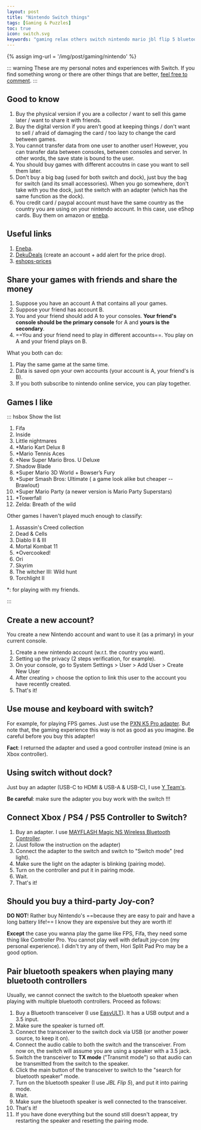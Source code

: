 ```yaml
---
layout: post
title: "Nintendo Switch things"
tags: [Gaming & Puzzles]
toc: true
icon: switch.svg
keywords: "gaming relax others switch nintendo mario jbl flip 5 bluetooth speaker connection controllers transmitter receiver joy-con xbox ps ps4 ps5"
---
```


{% assign img-url = '/img/post/gaming/nintendo' %}

::: warning
These are my personal notes and experiences with Switch. If you find something wrong or there are other things that are better, [feel free to comment](https://github.com/dinhanhthi/dinhanhthi.com/discussions).
:::

## Good to know

1. Buy the physical version if you are a collector / want to sell this game later / want to share it with friends.
2. Buy the digital version if you aren't good at keeping things / don't want to sell / afraid of damaging the card / too lazy to change the card between games.
3. You cannot transfer data from one user to another user! However, you can transfer data between consoles, between consoles and server. In other words, the save state is bound to the user.
4. You should buy games with different accoutns in case you want to sell them later.
5. Don't buy a big bag (used for both switch and dock), just buy the bag for switch (and its small accessories). When you go somewhere, don't take with you the dock, just the switch with an adapter (which has the same function as the dock).
6. You credit card / paypal account must have the same country as the country you are using on your nintendo account. In this case, use eShop cards. Buy them on amazon or [eneba](https://www.eneba.com/).

## Useful links

1. [Eneba](https://www.eneba.com/fr/store?page=1&platforms[]=NINTENDO&regions[]=united_states&types[]=giftcard).
2. [DekuDeals](https://www.dekudeals.com/) (create an account + add alert for the price drop).
3. [eshops-prices](https://eshop-prices.com/)

## Share your games with friends and share the money

1. Suppose you have an account A that contains all your games.
2. Suppose your friend has account B.
3. You and your friend should add A to your consoles. **Your friend's console should be the primary console** for A and **yours is the secondary**.
4. ==You and your friend need to play in different accounts==. You play on A and your friend plays on B.

What you both can do:

1. Play the same game at the same time.
2. Data is saved opn your own accounts (your account is A, your friend's is B).
3. If you both subscribe to nintendo online service, you can play together.

## Games I like

::: hsbox Show the list

1. Fifa
2. Inside
3. Little nightmares
4. *Mario Kart Delux 8
5. *Mario Tennis Aces
6. *New Super Mario Bros. U Deluxe
7. Shadow Blade
8. *Super Mario 3D World + Bowser’s Fury
9. *Super Smash Bros: Ultimate ( a game look alike but cheaper -- Brawlout)
10. *Super Mario Party (a newer version is Mario Party Superstars)
11. *Towerfall
12. Zelda: Breath of the wild

Other games I haven't played much enough to classify:

1. Assassin's Creed collection
2. Dead & Cells
3. Diablo II & III
4. Mortal Kombat 11
5. *Overcooked!
6. Ori
7. Skyrim
8. The witcher III: Wild hunt
9. Torchlight II

*: for playing with my friends.

:::

## Create a new account?

You create a new Nintendo account and want to use it (as a primary) in your current console.

1. Create a new nintendo account (w.r.t. the country you want).
2. Setting up the privacy (2 steps verification, for example).
3. On your console, go to System Settings > User > Add User > Create New User
4. After creating > choose the option to link this user to the account you have recently created.
5. That's it!

## Use mouse and keyboard with switch?

For example, for playing FPS games. Just use the [PXN K5 Pro adapter](https://www.amazon.fr/gp/product/B08P5L24HZ). But note that, the gaming experience this way is not as good as you imagine. Be careful before you buy this adapter!

**Fact**: I returned the adapter and used a good controller instead (mine is an Xbox controller).

## Using switch without dock?

Just buy an adapter (USB-C to HDMI & USB-A & USB-C), I use [Y Team's](https://www.amazon.fr/gp/product/B07DPDMFGH).

**Be careful**: make sure the adapter you buy work with the switch !!!

## Connect Xbox / PS4 / PS5 Controller to Switch?

1. Buy an adapter. I use [MAYFLASH Magic NS Wireless Bluetooth Controller](https://www.amazon.fr/gp/product/B079B5KHWQ).
2. (Just follow the instruction on the adapter)
3. Connect the adapter to the switch and switch to "Switch mode" (red light).
4. Make sure the light on the adapter is blinking (pairing mode).
5. Turn on the controller and put it in pairing mode.
6. Wait.
7. That's it!

## Should you buy a third-party Joy-con?

**DO NOT**! Rather buy Nintendo's ==because they are easy to pair and have a long battery life!== I know they are expensive but they are worth it!

**Except** the case you wanna play the game like FPS, Fifa, they need some thing like Controller Pro. You cannot play well with default joy-con (my personal experience). I didn't try any of them, Hori Split Pad Pro may be a good option.

## Pair bluetooth speakers when playing many bluetooth controllers

Usually, we cannot connect the switch to the bluetooth speaker when playing with multiple bluetooth controllers. Proceed as follows:

1. Buy a Bluetooth transceiver (I use [EasyULT](https://www.amazon.fr/gp/product/B08FRHGV5G/)). It has a USB output and a 3.5 input.
2. Make sure the speaker is turned off.
3. Connect the transceiver to the switch dock via USB (or another power source, to keep it on).
4. Connect the audio cable to both the switch and the transceiver. From now on, the switch will assume you are using a speaker with a 3.5 jack.
5. Switch the transceiver to **TX mode** ("Transmit mode") so that audio can be transmitted from the switch to the speaker.
6. Click the main button of the transceiver to switch to the "search for bluetooth speaker" mode.
7. Turn on the bluetooth speaker (I use *JBL Flip 5*), and put it into pairing mode.
8. Wait.
9. Make sure the bluetooth speaker is well connected to the transceiver.
10. That's it!
11. If you have done everything but the sound still doesn't appear, try restarting the speaker and resetting the pairing mode.